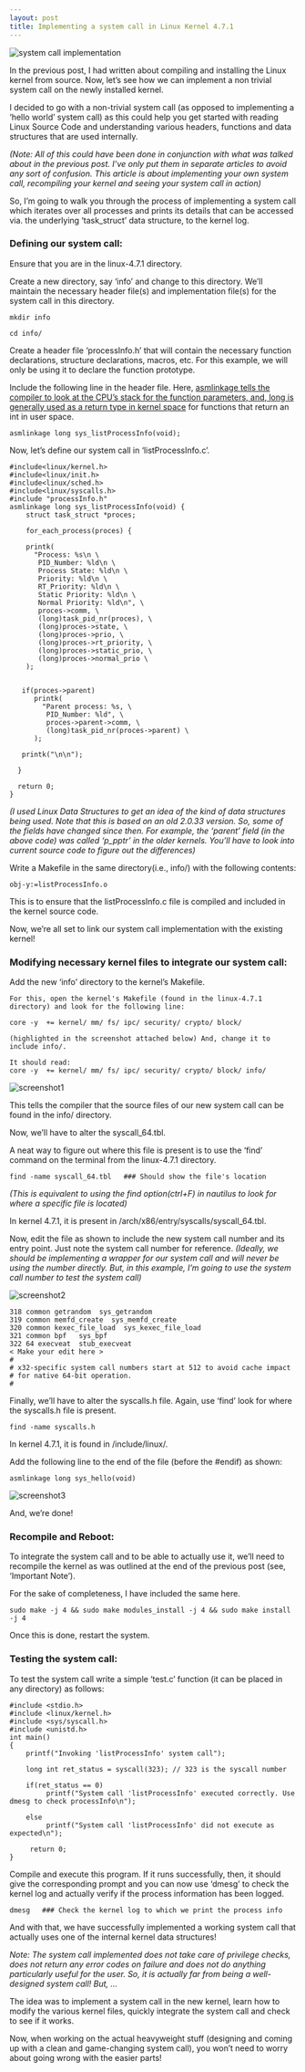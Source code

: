 ```yaml
---
layout: post
title: Implementing a system call in Linux Kernel 4.7.1
---
```

![system call implementation](https://cdn-images-1.medium.com/max/800/1*4Tc89BJaeY-jAunLaeT9MA.png)

In the previous post, I had written about compiling and installing the Linux kernel from source. Now, let’s see how we can implement a non trivial system call on the newly installed kernel.

I decided to go with a non-trivial system call (as opposed to implementing a ‘hello world’ system call) as this could help you get started with reading Linux Source Code and understanding various headers, functions and data structures that are used internally.

<i>(Note: All of this could have been done in conjunction with what was talked about in the previous post. I’ve only put them in separate articles to avoid any sort of confusion. This article is about implementing your own system call, recompiling your kernel and seeing your system call in action)</i>

So, I’m going to walk you through the process of implementing a system call which iterates over all processes and prints its details that can be accessed via. the underlying ‘task_struct’ data structure, to the kernel log.

### Defining our system call:
Ensure that you are in the linux-4.7.1 directory.

Create a new directory, say ‘info’ and change to this directory. We’ll maintain the necessary header file(s) and implementation file(s) for the system call in this directory.

```
mkdir info

cd info/ 
```

Create a header file ‘processInfo.h’ that will contain the necessary function declarations, structure declarations, macros, etc. For this example, we will only be using it to declare the function prototype.

Include the following line in the header file. Here, [asmlinkage tells the compiler to look at the CPU’s stack for the function parameters, and, long is generally used as a return type in kernel space](https://www.quora.com/Linux-Kernel-What-does-asmlinkage-mean-in-the-definition-of-system-calls) for functions that return an int in user space.

```
asmlinkage long sys_listProcessInfo(void);
```

Now, let’s define our system call in ‘listProcessInfo.c’.

```
#include<linux/kernel.h>
#include<linux/init.h>
#include<linux/sched.h>
#include<linux/syscalls.h>
#include "processInfo.h"
asmlinkage long sys_listProcessInfo(void) {
    struct task_struct *proces;
 
    for_each_process(proces) {
 
    printk(
      "Process: %s\n \
       PID_Number: %ld\n \
       Process State: %ld\n \
       Priority: %ld\n \
       RT_Priority: %ld\n \
       Static Priority: %ld\n \
       Normal Priority: %ld\n", \
       proces->comm, \
       (long)task_pid_nr(proces), \
       (long)proces->state, \
       (long)proces->prio, \
       (long)proces->rt_priority, \
       (long)proces->static_prio, \
       (long)proces->normal_prio \
    );
  
  
   if(proces->parent) 
      printk(
        "Parent process: %s, \
         PID_Number: %ld", \ 
         proces->parent->comm, \
         (long)task_pid_nr(proces->parent) \
      );
  
   printk("\n\n");
  
  }
  
  return 0;
}
```

<i>(I used Linux Data Structures to get an idea of the kind of data structures being used. Note that this is based on an old 2.0.33 version. So, some of the fields have changed since then. For example, the ‘parent’ field (in the above code) was called ‘p_pptr’ in the older kernels. You’ll have to look into current source code to figure out the differences)</i>

Write a Makefile in the same directory(i.e., info/) with the following contents:

```
obj-y:=listProcessInfo.o
```

This is to ensure that the listProcessInfo.c file is compiled and included in the kernel source code.

Now, we’re all set to link our system call implementation with the existing kernel!

### Modifying necessary kernel files to integrate our system call:
Add the new ‘info’ directory to the kernel’s Makefile.

```
For this, open the kernel's Makefile (found in the linux-4.7.1 directory) and look for the following line:

core -y  += kernel/ mm/ fs/ ipc/ security/ crypto/ block/ 

(highlighted in the screenshot attached below) And, change it to include info/. 

It should read:
core -y  += kernel/ mm/ fs/ ipc/ security/ crypto/ block/ info/
```

![screenshot1](https://cdn-images-1.medium.com/max/800/1*pmxmVW9GyOkb4wEURsR-1g.png)

This tells the compiler that the source files of our new system call can be found in the info/ directory.

Now, we’ll have to alter the syscall_64.tbl.

A neat way to figure out where this file is present is to use the ‘find’ command on the terminal from the linux-4.7.1 directory.

```
find -name syscall_64.tbl   ### Should show the file's location
```

<i>(This is equivalent to using the find option(ctrl+F) in nautilus to look for where a specific file is located)</i>

In kernel 4.7.1, it is present in /arch/x86/entry/syscalls/syscall_64.tbl.

Now, edit the file as shown to include the new system call number and its entry point. Just note the system call number for reference. <i>(Ideally, we should be implementing a wrapper for our system call and will never be using the number directly. But, in this example, I’m going to use the system call number to test the system call)</i>

![screenshot2](https://cdn-images-1.medium.com/max/800/1*4Tc89BJaeY-jAunLaeT9MA.png)

```
318 common getrandom  sys_getrandom
319 common memfd_create  sys_memfd_create
320 common kexec_file_load  sys_kexec_file_load
321 common bpf   sys_bpf
322 64 execveat  stub_execveat
< Make your edit here >
#
# x32-specific system call numbers start at 512 to avoid cache impact
# for native 64-bit operation.
#
```

Finally, we’ll have to alter the syscalls.h file. Again, use ‘find’ look for where the syscalls.h file is present.

```
find -name syscalls.h
```

In kernel 4.7.1, it is found in /include/linux/.

Add the following line to the end of the file (before the #endif) as shown:

```
asmlinkage long sys_hello(void)
```

![screenshot3](https://cdn-images-1.medium.com/max/800/1*4AW2BLjsfXjAb5o2feF-CA.png)

And, we’re done!

### Recompile and Reboot:
To integrate the system call and to be able to actually use it, we’ll need to recompile the kernel as was outlined at the end of the previous post (see, ‘Important Note’).

For the sake of completeness, I have included the same here.

```
sudo make -j 4 && sudo make modules_install -j 4 && sudo make install -j 4
```

Once this is done, restart the system.

### Testing the system call:
To test the system call write a simple ‘test.c’ function (it can be placed in any directory) as follows:

```
#include <stdio.h>
#include <linux/kernel.h>
#include <sys/syscall.h>
#include <unistd.h>
int main()
{  
    printf("Invoking 'listProcessInfo' system call");
         
    long int ret_status = syscall(323); // 323 is the syscall number
         
    if(ret_status == 0) 
         printf("System call 'listProcessInfo' executed correctly. Use dmesg to check processInfo\n");
    
    else 
         printf("System call 'listProcessInfo' did not execute as expected\n");
          
     return 0;
}
```

Compile and execute this program. If it runs successfully, then, it should give the corresponding prompt and you can now use ‘dmesg’ to check the kernel log and actually verify if the process information has been logged.


```
dmesg   ### Check the kernel log to which we print the process info
```

And with that, we have successfully implemented a working system call that actually uses one of the internal kernel data structures!

<i>Note: The system call implemented does not take care of privilege checks, does not return any error codes on failure and does not do anything particularly useful for the user. So, it is actually far from being a well-designed system call! But, …</i>

The idea was to implement a system call in the new kernel, learn how to modify the various kernel files, quickly integrate the system call and check to see if it works.

Now, when working on the actual heavyweight stuff (designing and coming up with a clean and game-changing system call), you won’t need to worry about going wrong with the easier parts!